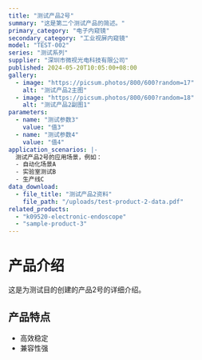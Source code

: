 ```yaml
---
title: "测试产品2号"
summary: "这是第二个测试产品的简述。"
primary_category: "电子内窥镜"
secondary_category: "工业视屏内窥镜"
model: "TEST-002"
series: "测试系列"
supplier: "深圳市微视光电科技有限公司"
published: 2024-05-20T10:05:00+08:00
gallery:
  - image: "https://picsum.photos/800/600?random=17"
    alt: "测试产品2主图"
  - image: "https://picsum.photos/800/600?random=18"
    alt: "测试产品2副图1"
parameters:
  - name: "测试参数3"
    value: "值3"
  - name: "测试参数4"
    value: "值4"
application_scenarios: |-
  测试产品2号的应用场景，例如：
  - 自动化场景A
  - 实验室测试B
  - 生产线C
data_download:
  - file_title: "测试产品2资料"
    file_path: "/uploads/test-product-2-data.pdf"
related_products:
  - "k09520-electronic-endoscope"
  - "sample-product-3"
---
```


# 产品介绍

这是为测试目的创建的产品2号的详细介绍。

## 产品特点

- 高效稳定
- 兼容性强